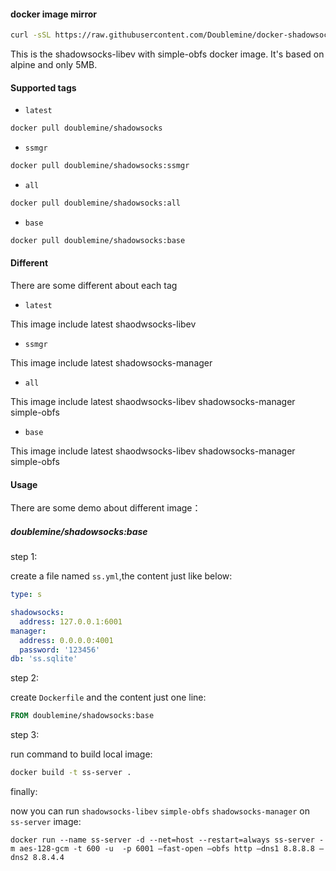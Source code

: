 #### docker image mirror

```bash
curl -sSL https://raw.githubusercontent.com/Doublemine/docker-shadowsocks-libev/master/set_mirror.sh | sh -s https://registry.docker-cn.com
```


This is the shadowsocks-libev with simple-obfs docker image. It's based on alpine and only 5MB.


#### Supported tags 

 - `latest`

```bash
docker pull doublemine/shadowsocks
```

 - `ssmgr`

```bash
docker pull doublemine/shadowsocks:ssmgr
```

 - `all`

```bash
docker pull doublemine/shadowsocks:all
```

 - `base`

```bash
docker pull doublemine/shadowsocks:base
```

#### Different

There are some different about each tag

 - `latest`


This image include latest shaodwsocks-libev

 - `ssmgr`


This image include latest shadowsocks-manager


 - `all`

This image include latest shaodwsocks-libev shadowsocks-manager simple-obfs


 - `base`

This image include latest shaodwsocks-libev shadowsocks-manager simple-obfs

#### Usage


There are some demo about different image：

##### doublemine/shadowsocks:base


step 1:

create a file named `ss.yml`,the content just like below:

```yml
type: s

shadowsocks:
  address: 127.0.0.1:6001
manager:
  address: 0.0.0.0:4001
  password: '123456'
db: 'ss.sqlite'
```

step 2:

create `Dockerfile` and the content just one line:

```dockerfile
FROM doublemine/shadowsocks:base
```

step 3:

run command to build local image:

```bash
docker build -t ss-server .
```

finally:

now you can run `shadowsocks-libev` `simple-obfs` `shadowsocks-manager` on `ss-server` image:

```
docker run --name ss-server -d --net=host --restart=always ss-server -m aes-128-gcm -t 600 -u  -p 6001 —fast-open —obfs http —dns1 8.8.8.8 —dns2 8.8.4.4
```
